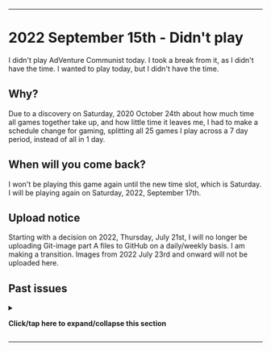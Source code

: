 
***

# 2022 September 15th - Didn't play

I didn't play AdVenture Communist today. I took a break from it, as I didn't have the time. I wanted to play today, but I didn't have the time.

## Why?

Due to a discovery on Saturday, 2020 October 24th about how much time all games together take up, and how little time it leaves me, I had to make a schedule change for gaming, splitting all 25 games I play across a 7 day period, instead of all in 1 day.

## When will you come back?

I won't be playing this game again until the new time slot, which is Saturday. I will be playing again on Saturday, 2022, September 17th.

## Upload notice

Starting with a decision on 2022, Thursday, July 21st, I will no longer be uploading Git-image part A files to GitHub on a daily/weekly basis. I am making a transition. Images from 2022 July 23rd and onward will not be uploaded here.

## Past issues

<details><summary><p lang="en"><b>Click/tap here to expand/collapse this section</b></p></summary>

### HyperHippo ad controversy (2022 March 26th - 2022 July 16th)

The parent company for AdVenture Communist and AdVenture Capitalist (and also AdVenture Ages, and Vacation Tycoon (newly released) which I don't play) is having an ongoing controversy regarding suppressing community criticism regarding increasing montization of their games. It currently looks like the company is going to run itself out of business over greed, so my gameplay of the 2 games is now on life support. I hope to continue on for as long as I can, but be prepared that the cord may be cut any day now. Unfortunately, these are online only games that don't have offline play support, so when HyperHippo dies, I can no longer play.

It is looking like they are going to survive this controversy, but I can't be sure. - 2022 March 26th to 2022 July 16th.

</details>

***
